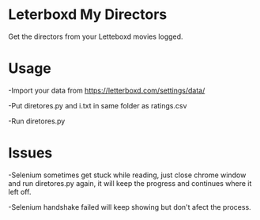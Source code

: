 # Leterboxd My Directors
Get the directors from your Letteboxd movies logged.

# Usage
-Import your data from https://letterboxd.com/settings/data/

-Put diretores.py and i.txt in same folder as ratings.csv

-Run diretores.py

# Issues
-Selenium sometimes get stuck while reading, just close chrome window and run diretores.py again, it will keep the progress and continues where it left off.

-Selenium handshake failed will keep showing but don't afect the process.
